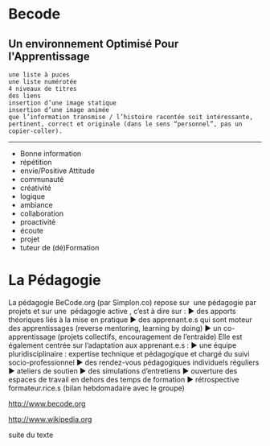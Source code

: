 # Becode
## Un environnement Optimisé Pour l'Apprentissage

    une liste à puces
    une liste numérotée
    4 niveaux de titres
    des liens
    insertion d’une image statique
    insertion d’une image animée
    que l’information transmise / l’histoire racontée soit intéressante, pertinent, correct et originale (dans le sens “personnel”, pas un copier-coller).
---------------------------------------------------------------------------------------------------------------------------------

* Bonne information
* répétition
* envie/Positive Attitude
* communauté
* créativité
* logique
* ambiance
* collaboration
* proactivité
* écoute
* projet
* tuteur de (dé)Formation

# La Pédagogie
La pédagogie BeCode.org (par Simplon.co) repose sur ​ une pédagogie par projets​ et sur
une ​ pédagogie active​ , c’est à dire sur :
▶ des apports théoriques liés à la mise en pratique
▶ des apprenant.e.s qui sont moteur des apprentissages (reverse mentoring, learning
by doing)
▶ un co-apprentissage (projets collectifs, encouragement de l’entraide)
Elle est également centrée sur l’adaptation aux apprenant.e.s :
▶ une équipe pluridisciplinaire : expertise technique et pédagogique et chargé du suivi
socio-professionnel
▶ des rendez-vous pédagogiques individuels réguliers
▶ ateliers de soutien
▶ des simulations d’entretiens
▶ ouverture des espaces de travail en dehors des temps de formation
▶ rétrospective formateur.rice.s (bilan hebdomadaire avec le groupe)

http://www.becode.org

http://www.wikipedia.org

suite du texte
